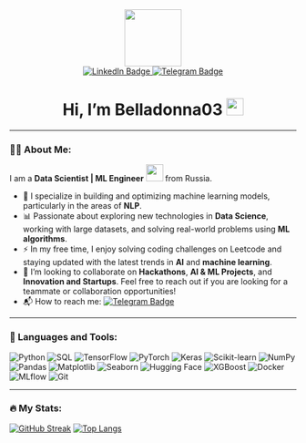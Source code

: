 <div id="header" align="center">
  <img src="https://i.giphy.com/media/v1.Y2lkPTc5MGI3NjExcGt4azJqa3JtM3hrejJhM3ZubzEyc3luNjFlcjd4MW90Y281MHo4MSZlcD12MV9pbnRlcm5hbF9naWZfYnlfaWQmY3Q9Zw/UZQCbV4OW1mXdHJNPS/giphy.gif" width="100"/>
  <div id="badges">
    <a href="https://www.linkedin.com/in/darinakovaleva/">
      <img src="https://img.shields.io/badge/LinkedIn-blue?style=for-the-badge&logo=linkedin&logoColor=white" alt="LinkedIn Badge"/>
    </a>
    <a href="https://t.me/Belladonna_103">
      <img src="https://img.shields.io/badge/Telegram-blue?style=for-the-badge&logo=telegram&logoColor=white" alt="Telegram Badge"/>
    </a>
  </div>
  <img src="https://komarev.com/ghpvc/?username=Belladonna03&style=flat-square&color=red" alt=""/>
  <h1>
    Hi, I’m Belladonna03
    <img src="https://media.giphy.com/media/hvRJCLFzcasrR4ia7z/giphy.gif" width="30px"/>
  </h1>
</div>

---

### 👩‍💻 About Me:
I am a **Data Scientist | ML Engineer** <img src="https://i.giphy.com/media/v1.Y2lkPTc5MGI3NjExdW5tam11a29ubTE5czhqZ2NobTlwajE2YnMwM3Q2cmJhNmdmMjloZiZlcD12MV9pbnRlcm5hbF9naWZfYnlfaWQmY3Q9Zw/MT5UUV1d4CXE2A37Dg/giphy.gif" width="30"> from Russia.
- 🌱 I specialize in building and optimizing machine learning models, particularly in the areas of **NLP**.
- 📊 Passionate about exploring new technologies in **Data Science**, working with large datasets, and solving real-world problems using **ML algorithms**.
- ⚡ In my free time, I enjoy solving coding challenges on Leetcode and staying updated with the latest trends in **AI** and **machine learning**.
- 🤝 I’m looking to collaborate on **Hackathons**, **AI & ML Projects**, and **Innovation and Startups**. Feel free to reach out if you are looking for a teammate or collaboration opportunities!
- 📬 How to reach me: [![Telegram Badge](https://img.shields.io/badge/-Belladonna03-blue?style=flat&logo=Telegram&logoColor=white)](https://t.me/Belladonna_103)

---

### 🔧 Languages and Tools:
![Python](https://img.shields.io/badge/Python-3776AB?style=for-the-badge&logo=python&logoColor=white)
![SQL](https://img.shields.io/badge/SQL-4479A1?style=for-the-badge&logo=sql&logoColor=white)
![TensorFlow](https://img.shields.io/badge/TensorFlow-FF6F00?style=for-the-badge&logo=tensorflow&logoColor=white)
![PyTorch](https://img.shields.io/badge/PyTorch-EE4C2C?style=for-the-badge&logo=pytorch&logoColor=white)
![Keras](https://img.shields.io/badge/Keras-D00000?style=for-the-badge&logo=keras&logoColor=white)
![Scikit-learn](https://img.shields.io/badge/Scikit--learn-F7931E?style=for-the-badge&logo=scikit-learn&logoColor=white)
![NumPy](https://img.shields.io/badge/NumPy-013243?style=for-the-badge&logo=numpy&logoColor=white)
![Pandas](https://img.shields.io/badge/Pandas-150458?style=for-the-badge&logo=pandas&logoColor=white)
![Matplotlib](https://img.shields.io/badge/Matplotlib-003B57?style=for-the-badge&logo=matplotlib&logoColor=white)
![Seaborn](https://img.shields.io/badge/Seaborn-FF9C00?style=for-the-badge&logo=seaborn&logoColor=white)
![Hugging Face](https://img.shields.io/badge/HuggingFace-FB3B30?style=for-the-badge&logo=huggingface&logoColor=white)
![XGBoost](https://img.shields.io/badge/XGBoost-3CB371?style=for-the-badge&logo=xgboost&logoColor=white)
![Docker](https://img.shields.io/badge/Docker-2496ED?style=for-the-badge&logo=docker&logoColor=white)
![MLflow](https://img.shields.io/badge/MLflow-FF6F00?style=for-the-badge&logo=mlflow&logoColor=white)
![Git](https://img.shields.io/badge/Git-F1502F?style=for-the-badge&logo=git&logoColor=white)

---

### 🔥 My Stats:
[![GitHub Streak](https://streak-stats.demolab.com?user=Belladonna03&theme=transparent&hide_border=true&mode=weekly&fire=FF2222&dates=2C68F6&currStreakLabel=2C68F6&currStreakNum=2C68F6)](https://git.io/streak-stats)
[![Top Langs](https://github-readme-stats.vercel.app/api/top-langs/?username=Belladonna03)](https://github.com/anuraghazra/github-readme-stats)
